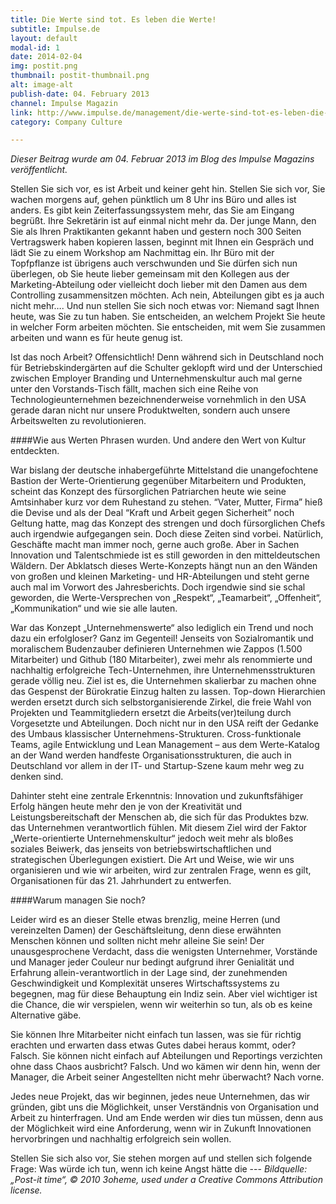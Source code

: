 ```yaml
---
title: Die Werte sind tot. Es leben die Werte!
subtitle: Impulse.de
layout: default
modal-id: 1
date: 2014-02-04
img: postit.png
thumbnail: postit-thumbnail.png
alt: image-alt
publish-date: 04. February 2013
channel: Impulse Magazin
link: http://www.impulse.de/management/die-werte-sind-tot-es-leben-die-werte
category: Company Culture

---
```

*Dieser Beitrag wurde am 04. Februar 2013 im Blog des Impulse Magazins veröffentlicht.*

Stellen Sie sich vor, es ist Arbeit und keiner geht hin. Stellen Sie sich vor, Sie wachen morgens auf, gehen pünktlich um 8 Uhr ins Büro und alles ist anders. Es gibt kein Zeiterfassungssystem mehr, das Sie am Eingang begrüßt. Ihre Sekretärin ist auf einmal nicht mehr da. Der junge Mann, den Sie als Ihren Praktikanten gekannt haben und gestern noch 300 Seiten Vertragswerk haben kopieren lassen, beginnt mit Ihnen ein Gespräch und lädt Sie zu einem Workshop am Nachmittag ein. Ihr Büro mit der Topfpflanze ist übrigens auch verschwunden und Sie dürfen sich nun überlegen, ob Sie heute lieber gemeinsam mit den Kollegen aus der Marketing-Abteilung oder vielleicht doch lieber mit den Damen aus dem Controlling zusammensitzen möchten. Ach nein, Abteilungen gibt es ja auch nicht mehr…. Und nun stellen Sie sich noch etwas vor: Niemand sagt Ihnen heute, was Sie zu tun haben. Sie entscheiden, an welchem Projekt Sie heute in welcher Form arbeiten möchten. Sie entscheiden, mit wem Sie zusammen arbeiten und wann es für heute genug ist.

Ist das noch Arbeit? Offensichtlich! Denn während sich in Deutschland noch für Betriebskindergärten auf die Schulter geklopft wird und der Unterschied zwischen Employer Branding und Unternehmenskultur auch mal gerne unter den Vorstands-Tisch fällt, machen sich eine Reihe von Technologieunternehmen bezeichnenderweise vornehmlich in den USA gerade daran nicht nur unsere Produktwelten, sondern auch unsere Arbeitswelten zu revolutionieren.

####Wie aus Werten Phrasen wurden. Und andere den Wert von Kultur entdeckten.

War bislang der deutsche inhabergeführte Mittelstand die unangefochtene Bastion der Werte-Orientierung gegenüber Mitarbeitern und Produkten, scheint das Konzept des fürsorglichen Patriarchen heute wie seine Amtsinhaber kurz vor dem Ruhestand zu stehen. “Vater, Mutter, Firma” hieß die Devise und als der Deal “Kraft und Arbeit gegen Sicherheit” noch Geltung hatte, mag das Konzept des strengen und doch fürsorglichen Chefs auch irgendwie aufgegangen sein. Doch diese Zeiten sind vorbei. Natürlich, Geschäfte macht man immer noch, gerne auch große. Aber in Sachen Innovation und Talentschmiede ist es still geworden in den mitteldeutschen Wäldern. Der Abklatsch dieses Werte-Konzepts hängt nun an den Wänden von großen und kleinen Marketing- und HR-Abteilungen und steht gerne auch mal im Vorwort des Jahresberichts. Doch irgendwie sind sie schal geworden, die Werte-Versprechen von „Respekt“, „Teamarbeit“, „Offenheit“, „Kommunikation“ und wie sie alle lauten.

War das Konzept „Unternehmenswerte“ also lediglich ein Trend und noch dazu ein erfolgloser? Ganz im Gegenteil! Jenseits von Sozialromantik und moralischem Budenzauber definieren Unternehmen wie Zappos (1.500 Mitarbeiter) und Github (180 Mitarbeiter), zwei mehr als renommierte und nachhaltig erfolgreiche Tech-Unternehmen, ihre Unternehmensstrukturen gerade völlig neu. Ziel ist es, die Unternehmen skalierbar zu machen ohne das Gespenst der Bürokratie Einzug halten zu lassen. Top-down Hierarchien werden ersetzt durch sich selbstorganisierende Zirkel, die freie Wahl von Projekten und Teammitgliedern ersetzt die Arbeits(ver)teilung durch Vorgesetzte und Abteilungen. Doch nicht nur in den USA reift der Gedanke des Umbaus klassischer Unternehmens-Strukturen. Cross-funktionale Teams, agile Entwicklung und Lean Management – aus dem Werte-Katalog an der Wand werden handfeste Organisationsstrukturen, die auch in Deutschland vor allem in der IT- und Startup-Szene kaum mehr weg zu denken sind.

Dahinter steht eine zentrale Erkenntnis: Innovation und zukunftsfähiger Erfolg hängen heute mehr den je von der Kreativität und Leistungsbereitschaft der Menschen ab, die sich für das Produktes bzw. das Unternehmen verantwortlich fühlen. Mit diesem Ziel wird der Faktor „Werte-orientierte Unternehmenskultur“ jedoch weit mehr als bloßes soziales Beiwerk, das jenseits von betriebswirtschaftlichen und strategischen Überlegungen existiert. Die Art und Weise, wie wir uns organisieren und wie wir arbeiten, wird zur zentralen Frage, wenn es gilt, Organisationen für das 21. Jahrhundert zu entwerfen.

####Warum managen Sie noch?

Leider wird es an dieser Stelle etwas brenzlig, meine Herren (und vereinzelten Damen) der Geschäftsleitung, denn diese erwähnten Menschen können und sollten nicht mehr alleine Sie sein!
Der unausgesprochene Verdacht, dass die wenigsten Unternehmer, Vorstände und Manager jeder Couleur nur bedingt aufgrund ihrer Genialität und Erfahrung allein-verantwortlich in der Lage sind, der zunehmenden Geschwindigkeit und Komplexität unseres Wirtschaftssystems zu begegnen, mag für diese Behauptung ein Indiz sein. Aber viel wichtiger ist die Chance, die wir verspielen, wenn wir weiterhin so tun, als ob es keine Alternative gäbe.

Sie können Ihre Mitarbeiter nicht einfach tun lassen, was sie für richtig erachten und erwarten dass etwas Gutes dabei heraus kommt, oder? Falsch. Sie können nicht einfach auf Abteilungen und Reportings verzichten ohne dass Chaos ausbricht? Falsch. Und wo kämen wir denn hin, wenn der Manager, die Arbeit seiner Angestellten nicht mehr überwacht? Nach vorne.

Jedes neue Projekt, das wir beginnen, jedes neue Unternehmen, das wir gründen, gibt uns die Möglichkeit, unser Verständnis von Organisation und Arbeit zu hinterfragen. Und am Ende werden wir dies tun müssen, denn aus der Möglichkeit wird eine Anforderung, wenn wir in Zukunft Innovationen hervorbringen und nachhaltig erfolgreich sein wollen.

Stellen Sie sich also vor, Sie stehen morgen auf und stellen sich folgende Frage: Was würde ich tun, wenn ich keine Angst hätte die ---
*Bildquelle: „Post-it time“, © 2010 3oheme, used under a Creative Commons Attribution license.*